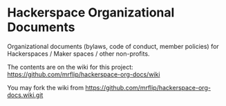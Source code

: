 # Hackerspace Organizational Documents

Organizational documents (bylaws, code of conduct, member policies) for Hackerspaces / Maker spaces / other non-profits.

The contents are on the wiki for this project: https://github.com/mrflip/hackerspace-org-docs/wiki

You may fork the wiki from https://github.com/mrflip/hackerspace-org-docs.wiki.git
